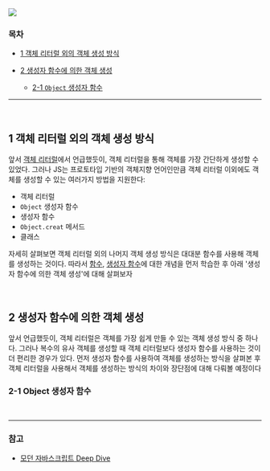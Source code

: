 <img src="https://ifh.cc/g/DZWNlw.png" style="max-width: 100%" align="center">

### 목차

- [1 객체 리터럴 외의 객체 생성 방식](#1-객체-리터럴-외의-객체-생성-방식) 

- [2 생성자 함수에 의한 객체 생성](#2-생성자-함수에-의한-객체-생성)

  - [2-1 `Object` 생성자 함수](#2-1-Object-생성자-함수)

  
***

<br>

## 1 객체 리터럴 외의 객체 생성 방식

앞서 [객체 리터럴]()에서 언급했듯이, 객체 리터럴을 통해 객체를 가장 간단하게 생성할 수 있었다. 그러나 JS는 프로토타입 기반의 객체지향 언어인만큼 객체 리터럴 이외에도 객체를 생성할 수 있는 여러가지 방법을 지원한다:
- 객체 리터럴
- `Object` 생성자 함수
- 생성자 함수 
- `Object.creat` 메서드 
- 클래스 

자세히 살펴보면 객체 리터럴 외의 나머지 객체 생성 방식은 대대분 함수를 사용해 객체를 생성하는 것이다. 따라서 [함수](), [생성자 함수]()에 대한 개념을 먼저 학습한 후 아래 '생성자 함수에 의한 객체 생성'에 대해 살펴보자

<br>


## 2 생성자 함수에 의한 객체 생성
앞서 언급했듯이, 객체 리터럴은 객체를 가장 쉽게 만들 수 있는 객체 생성 방식 중 하나다. 그러나 복수의 유사 객체를 생성할 때 객체 리터럴보다 생성자 함수를 사용하는 것이 더 편리한 경우가 있다. 먼저 생성자 함수를 사용하여 객체를 생성하는 방식을 살펴본 후 객체 리터럴을 사용해서 객체를 생성하는 방식의 차이와 장단점에 대해 다뤄볼 예정이다

### 2-1 Object 생성자 함수

<br>

***

### 참고

- [모던 자바스크립트 Deep Dive](http://www.yes24.com/Product/Goods/92742567)